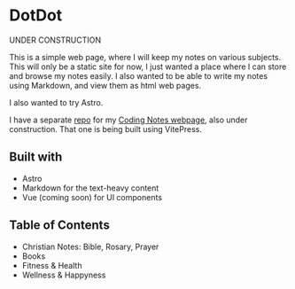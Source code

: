 # DotDot

UNDER CONSTRUCTION

This is a simple web page, where I will keep my notes on various subjects.
This will only be a static site for now, I just wanted a place where I can store and browse my notes easily. I also wanted to be able to write my notes using Markdown, and view them as html web pages.

I also wanted to try Astro.

I have a separate [repo](https://github.com/morauszkia/coding-notes) for my [Coding Notes webpage](https://morauszkia.github.io/coding-notes/), also under construction. That one is being built using VitePress.

## Built with

- Astro
- Markdown for the text-heavy content
- Vue (coming soon) for UI components

## Table of Contents

- Christian Notes: Bible, Rosary, Prayer
- Books
- Fitness & Health
- Wellness & Happyness
